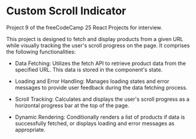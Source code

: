 # Custom Scroll Indicator

Project 9 of the freeCodeCamp 25 React Projects for interview.

This project is designed to fetch and display products from a given URL while visually tracking the user's scroll progress on the page. It comprises the following functionalities:

- Data Fetching: Utilizes the fetch API to retrieve product data from the specified URL. This data is stored in the component's state.

- Loading and Error Handling: Manages loading states and error messages to provide user feedback during the data fetching process.

- Scroll Tracking: Calculates and displays the user's scroll progress as a horizontal progress bar at the top of the page.

- Dynamic Rendering: Conditionally renders a list of products if data is successfully fetched, or displays loading and error messages as appropriate.
